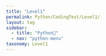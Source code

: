 ```yaml
---
title: "Level1"
permalink: Python/CodingTest/Level1/
layout: tag
sidebar:
  - title: "Python🐸"
  - nav: "python-menu"
taxonomy: Level1
---
```

